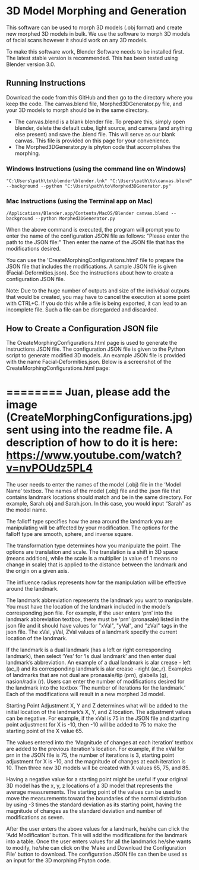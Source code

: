 # 3D Model Morphing and Generation

This software can be used to morph 3D models (.obj format) and create new morphed 3D models in bulk. We use the software to morph 3D models of facial scans however it should work on any 3D models.

To make this software work, Blender Software needs to be installed first. The latest stable version is recommended. This has been tested using Blender version 3.0. 

## Running Instructions
Download the code from this GitHub and then go to the directory where you keep the code. The canvas.blend file, Morphed3DGenerator.py file, and your 3D models to morph should be in the same directory. 
- The canvas.blend is a blank blender file. To prepare this, simply open blender, delete the default cube, light source, and camera (and anything else present) and save the .blend file. This will serve as our blank canvas. This file is provided on this page for your convenience. 
- The Morphed3DGenerator.py is phyton code that accomplishes the morphing.

### Windows Instructions (using the command line on Windows)

```
"C:\Users\path\to\blender\blender.lnk" "C:\Users\path\to\canvas.blend" --background --python "C:\Users\path\to\Morphed3DGenerator.py" 
```

### Mac Instructions (using the Terminal app on Mac)

```
/Applications/Blender.app/Contents/MacOS/Blender canvas.blend --background --python Morphed3DGenerator.py
```

When the above command is executed, the program will prompt you to enter the name of the configuration JSON file as follows: "Please enter the path to the JSON file:" Then enter the name of the JSON file that has the modifications desired. 

You can use the 'CreateMorphingConfigurations.html' file to prepare the JSON file that includes the modifications. A sample JSON file is given (Facial-Deformities.json). See the instructions about how to create a configuration JSON file.

Note:
Due to the huge number of outputs and size of the individual outputs that would be created, you may have to cancel the execution at some point with CTRL+C. If you do this while a file is being exported, it can lead to an incomplete file. Such a file can be disregarded and discarded.

## How to Create a Configuration JSON file

The CreateMorphingConfigurations.html page is used to generate the instructions JSON file. The configuration JSON file is given to the Python script to generate modified 3D models. An example JSON file is provided with the name Facial-Deformities.json. Below is a screenshot of the CreateMorphingConfigurations.html page:

========
Juan, please add the image (CreateMorphingConfigurations.jpg) sent using into the readme file. A description of how to do it is here:
https://www.youtube.com/watch?v=nvPOUdz5PL4
========

The user needs to enter the names of the model (.obj) file in the ‘Model Name’ textbox. The names of the model (.obj) file and the .json file that contains landmark locations should match and be in the same directory. For example, Sarah.obj and Sarah.json. In this case, you would input “Sarah” as the model name. 

The falloff type specifies how the area around the landmark you are manipulating will be affected by your modification. The options for the falloff type are smooth, sphere, and inverse square. 

The transformation type determines how you manipulate the point. The options are translation and scale. The translation is a shift in 3D space (means addition), while the scale is a multiplier (a value of 1 means no change in scale) that is applied to the distance between the landmark and the origin on a given axis. 

The influence radius represents how far the manipulation will be effective around the landmark.

The landmark abbreviation represents the landmark you want to manipulate. You must have the location of the landmark included in the model’s corresponding json file. For example, if the user enters ‘prn’ into the landmark abbreviation textbox, there must be ‘prn’ (pronasale) listed in the json file and it should have values for "xVal", "yVal", and "zVal" tags in the json file. The xVal, yVal, ZVal values of a landmark specify the current location of the landmark. 

If the landmark is a dual landmark (has a left or right corresponding landmark), then select ‘Yes’ for ‘Is dual landmark’ and then enter dual landmark’s abbreviation. An example of a dual landmark is alar crease - left (ac_l) and its corresponding landmark is alar crease - right (ac_r). Examples of landmarks that are not dual are pronasale/tip (prn), glabella (g), nasion/radix (r).
Users can enter the number of modifications desired for the landmark into the textbox ‘The number of iterations for the landmark.’ Each of the modifications will result in a new morphed 3d model.

Starting Point Adjustment X, Y and Z determines what will be added to the initial location of the landmark’s X, Y, and Z location. The adjustment values can be negative. For example, if the xVal is 75 in the JSON file and starting point adjustment for X is -10, then -10 will be added to 75 to make the starting point of the X value 65.

The values entered into the ‘Magnitude of changes at each iteration’ textbox are added to the previous iteration's location. For example, if the xVal for prn in the JSON file is 75, the number of iterations is 3, starting point adjustment for X is -10, and the magnitude of changes at each iteration is 10. Then three new 3D models will be created with X values 65, 75, and 85. 

Having a negative value for a starting point might be useful if your original 3D model has the x, y, z locations of a 3D model that represents the average measurements. The starting point of the values can be used to move the measurements toward the boundaries of the normal distribution by using -3 times the standard deviation as its starting point, having the magnitude of changes as the standard deviation and number of modifications as seven.

After the user enters the above values for a landmark, he/she can click the 'Add Modification' button. This will add the modifications for the landmark into a table. Once the user enters values for all the landmarks he/she wants to modify, he/she can click on the ‘Make and Download the Configuration File’ button to download. The configuration JSON file can then be used as an input for the 3D morphing Phyton code.


